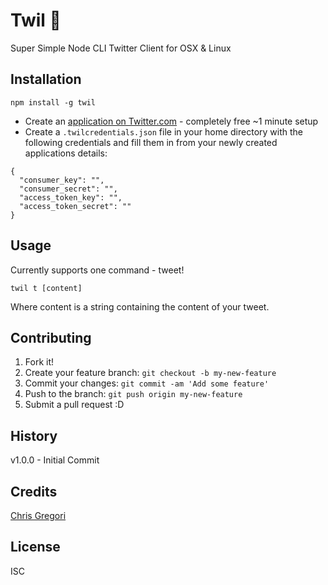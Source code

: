 # Twil 📝

Super Simple Node CLI Twitter Client for OSX & Linux

## Installation

`npm install -g twil`
- Create an [application on Twitter.com](https://apps.twitter.com/) - completely free ~1 minute setup
- Create a `.twilcredentials.json` file in your home directory with the following credentials and fill them in from your newly created applications details:

```
{
  "consumer_key": "",
  "consumer_secret": "",
  "access_token_key": "",
  "access_token_secret": ""
}

```

## Usage

Currently supports one command - tweet!

`twil t [content]`

Where content is a string containing the content of your tweet.

## Contributing

1. Fork it!
2. Create your feature branch: `git checkout -b my-new-feature`
3. Commit your changes: `git commit -am 'Add some feature'`
4. Push to the branch: `git push origin my-new-feature`
5. Submit a pull request :D

## History

v1.0.0 - Initial Commit

## Credits

[Chris Gregori](http://www.chrisgregori.co.uk)

## License

ISC
